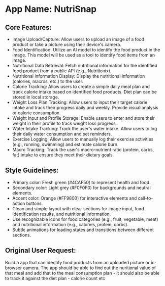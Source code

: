 # **App Name**: NutriSnap

## Core Features:

- Image Upload/Capture: Allow users to upload an image of a food product or take a picture using their device's camera.
- Food Identification: Utilize an AI model to identify the food product in the image.  This model will be used as a tool to identify food items from an image.
- Nutritional Data Retrieval: Fetch nutritional information for the identified food product from a public API (e.g., Nutritionix).
- Nutritional Information Display: Display the nutritional information (calories, macros, etc.) to the user.
- Calorie Tracking: Allow users to create a simple daily meal plan and track calorie intake based on identified food products. Diet plan can be stored in local storage.
- Weight Loss Plan Tracking: Allow users to input their target calorie intake and track their progress daily and weekly. Provide visual analysis of calorie consumption.
- Weight Input and Profile Storage: Enable users to enter and store their weight in their profile to track weight loss progress.
- Water Intake Tracking: Track the user's water intake. Allow users to log their daily water consumption and set reminders.
- Exercise Logging: Allow users to manually log their exercise activities (e.g., running, swimming) and estimate calorie burn.
- Macro Tracking: Track the user's macro-nutrient ratio (protein, carbs, fat) intake to ensure they meet their dietary goals.

## Style Guidelines:

- Primary color:  Fresh green (#4CAF50) to represent health and food.
- Secondary color: Light grey (#F0F0F0) for backgrounds and neutral elements.
- Accent color: Orange (#FF9800) for interactive elements and call-to-action buttons.
- Clean and simple layout with clear sections for image input, food identification results, and nutritional information.
- Use recognizable icons for food categories (e.g., fruit, vegetable, meat) and nutritional information (e.g., calories, protein, carbs).
- Subtle animations for loading states and transitions between different sections.

## Original User Request:
Build a app that can identify food products from an uploaded picture or
in-browser camera. The app should be able to find out the nuritional value of that meal and add that to the meal consumption plan - it should also be able to track it against the diet plan - calorie count etc
  
